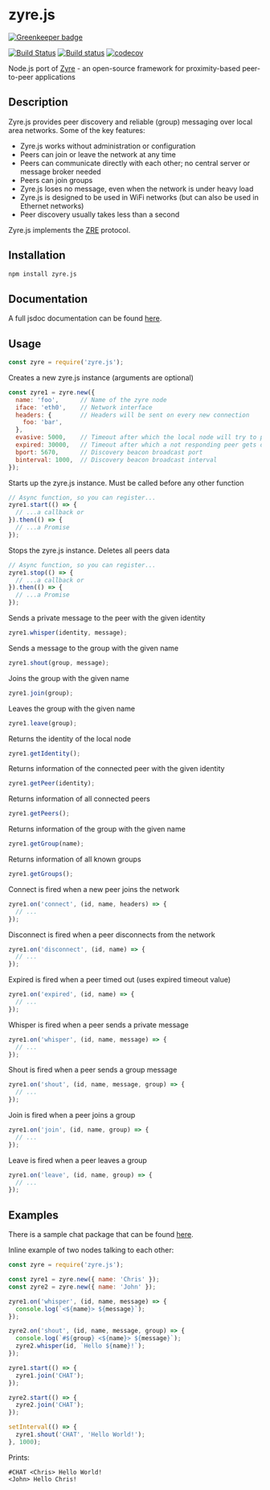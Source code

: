 # zyre.js

[![Greenkeeper badge](https://badges.greenkeeper.io/interpretor/zyre.js.svg)](https://greenkeeper.io/)

[![Build Status](https://travis-ci.org/interpretor/zyre.js.svg?branch=master)](https://travis-ci.org/interpretor/zyre.js)
[![Build status](https://ci.appveyor.com/api/projects/status/plddo0jv41aa04j6?svg=true)](https://ci.appveyor.com/project/interpretor/zyre-js)
[![codecov](https://codecov.io/gh/interpretor/zyre.js/branch/master/graph/badge.svg)](https://codecov.io/gh/interpretor/zyre.js)

Node.js port of [Zyre](https://github.com/zeromq/zyre) - an open-source framework for proximity-based peer-to-peer applications

## Description

Zyre.js provides peer discovery and reliable (group) messaging over local area networks. Some of the key features:

- Zyre.js works without administration or configuration
- Peers can join or leave the network at any time
- Peers can communicate directly with each other; no central server or message broker needed
- Peers can join groups
- Zyre.js loses no message, even when the network is under heavy load
- Zyre.js is designed to be used in WiFi networks (but can also be used in Ethernet networks)
- Peer discovery usually takes less than a second

Zyre.js implements the [ZRE](https://rfc.zeromq.org/spec:36/ZRE/) protocol.

## Installation

```bash
npm install zyre.js
```

## Documentation

A full jsdoc documentation can be found [here](https://interpretor.github.io/zyre.js/).

## Usage

```js
const zyre = require('zyre.js');
```

Creates a new zyre.js instance (arguments are optional)

```js
const zyre1 = zyre.new({
  name: 'foo',      // Name of the zyre node
  iface: 'eth0',    // Network interface
  headers: {        // Headers will be sent on every new connection
    foo: 'bar',
  },
  evasive: 5000,    // Timeout after which the local node will try to ping a not responding peer
  expired: 30000,   // Timeout after which a not responding peer gets disconnected
  bport: 5670,      // Discovery beacon broadcast port
  binterval: 1000,  // Discovery beacon broadcast interval
});
```

Starts up the zyre.js instance. Must be called before any other function

```js
// Async function, so you can register...
zyre1.start(() => {
  // ...a callback or
}).then(() => {
  // ...a Promise
});
```

Stops the zyre.js instance. Deletes all peers data

```js
// Async function, so you can register...
zyre1.stop(() => {
  // ...a callback or
}).then(() => {
  // ...a Promise
});
```

Sends a private message to the peer with the given identity

```js
zyre1.whisper(identity, message);
```

Sends a message to the group with the given name

```js
zyre1.shout(group, message);
```

Joins the group with the given name

```js
zyre1.join(group);
```

Leaves the group with the given name

```js
zyre1.leave(group);
```

Returns the identity of the local node

```js
zyre1.getIdentity();
```

Returns information of the connected peer with the given identity

```js
zyre1.getPeer(identity);
```

Returns information of all connected peers

```js
zyre1.getPeers();
```

Returns information of the group with the given name

```js
zyre1.getGroup(name);
```

Returns information of all known groups

```js
zyre1.getGroups();
```

Connect is fired when a new peer joins the network

```js
zyre1.on('connect', (id, name, headers) => {
  // ...
});
```

Disconnect is fired when a peer disconnects from the network

```js
zyre1.on('disconnect', (id, name) => {
  // ...
});
```

Expired is fired when a peer timed out (uses expired timeout value)

```js
zyre1.on('expired', (id, name) => {
  // ...
});
```

Whisper is fired when a peer sends a private message

```js
zyre1.on('whisper', (id, name, message) => {
  // ...
});
```

Shout is fired when a peer sends a group message

```js
zyre1.on('shout', (id, name, message, group) => {
  // ...
});
```

Join is fired when a peer joins a group

```js
zyre1.on('join', (id, name, group) => {
  // ...
});
```

Leave is fired when a peer leaves a group

```js
zyre1.on('leave', (id, name, group) => {
  // ...
});
```

## Examples

There is a sample chat package that can be found [here](https://github.com/interpretor/zyre-chat).

Inline example of two nodes talking to each other:

```js
const zyre = require('zyre.js');

const zyre1 = zyre.new({ name: 'Chris' });
const zyre2 = zyre.new({ name: 'John' });

zyre1.on('whisper', (id, name, message) => {
  console.log(`<${name}> ${message}`);
});

zyre2.on('shout', (id, name, message, group) => {
  console.log(`#${group} <${name}> ${message}`);
  zyre2.whisper(id, `Hello ${name}!`);
});

zyre1.start(() => {
  zyre1.join('CHAT');
});

zyre2.start(() => {
  zyre2.join('CHAT');
});

setInterval(() => {
  zyre1.shout('CHAT', 'Hello World!');
}, 1000);
```

Prints:

```
#CHAT <Chris> Hello World!
<John> Hello Chris!
```
